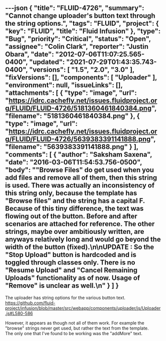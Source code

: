 ---json
{
  "title": "FLUID-4726",
  "summary": "Cannot change uploader's button text through the string options.",
  "tags": "FLUID",
  "project": {
    "key": "FLUID",
    "title": "Fluid Infusion"
  },
  "type": "Bug",
  "priority": "Critical",
  "status": "Open",
  "assignee": "Colin Clark",
  "reporter": "Justin Obara",
  "date": "2012-07-06T11:07:25.565-0400",
  "updated": "2021-07-29T01:43:35.743-0400",
  "versions": [
    "1.5",
    "2.0",
    "3.0"
  ],
  "fixVersions": [],
  "components": [
    "Uploader"
  ],
  "environment": null,
  "issueLinks": [],
  "attachments": [
    {
      "type": "image",
      "url": "https://idrc.cachefly.net/issues.fluidproject.org/FLUID/FLUID-4726/5181360461840384.png",
      "filename": "5181360461840384.png"
    },
    {
      "type": "image",
      "url": "https://idrc.cachefly.net/issues.fluidproject.org/FLUID/FLUID-4726/5639383391141888.png",
      "filename": "5639383391141888.png"
    }
  ],
  "comments": [
    {
      "author": "Saksham Saxena",
      "date": "2016-03-06T11:54:53.756-0500",
      "body": "\"Browse Files\" do get used when you add files and remove all of them, then this string is used. There was actually an inconsistency  of this string only, because the template has \"Browse files\" and the string has a capital F. Because of this tiny difference, the text was flowing out of the button. Before and after scenarios are attached for reference. The other strings, maybe over ambitiously written, are anyways relatively long and would go beyond the width of the button (fixed).\n\nUPDATE : So the \"Stop Upload\" button is hardcoded and is toggled through classes only. There is no \"Resume Upload\" and \"Cancel Remaining Uploads\" functionality as of now. Usage of \"Remove\" is unclear as well.\n"
    }
  ]
}
---
The uploader has string options for the various button text.\
<https://github.com/fluid-project/infusion/blob/master/src/webapp/components/uploader/js/Uploader.js#L580-586>

However, it appears as though not all of them work. For example the "browse" strings never get used, but rather the text from the template.\
The only one that I've found to be working was the "addMore" text.

        